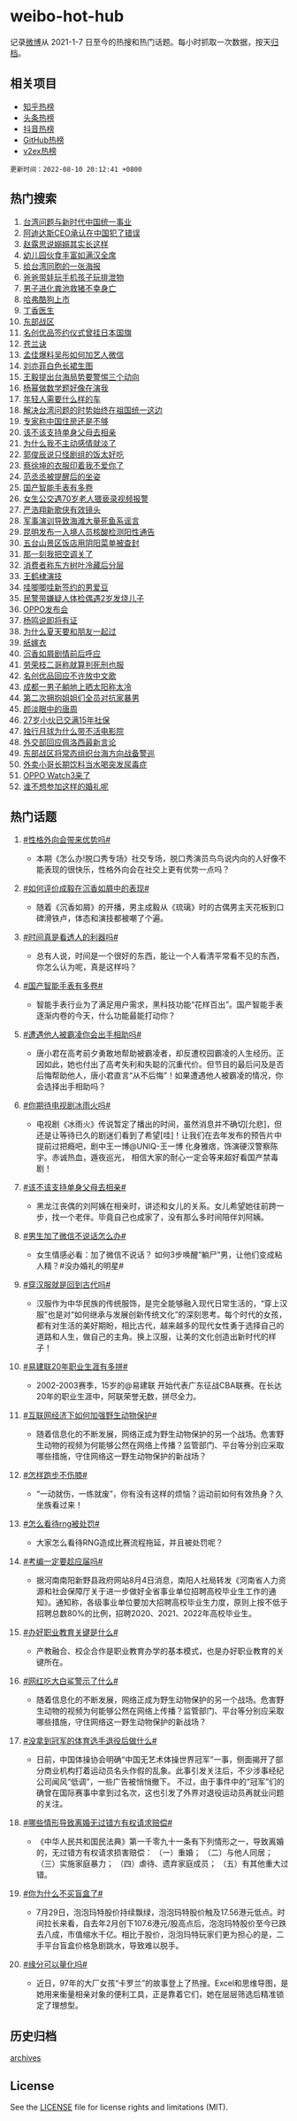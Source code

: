 # weibo-hot-hub

记录[微博](https://www.weibo.com)从 2021-1-7 日至今的热搜和热门话题。每小时抓取一次数据，按天[归档](archives)。

## 相关项目

- [知乎热榜](https://github.com/lonnyzhang423/zhihu-hot-hub)
- [头条热榜](https://github.com/lonnyzhang423/toutiao-hot-hub)
- [抖音热榜](https://github.com/lonnyzhang423/douyin-hot-hub)
- [GitHub热榜](https://github.com/lonnyzhang423/github-hot-hub)
- [v2ex热榜](https://github.com/lonnyzhang423/v2ex-hot-hub)


`更新时间：2022-08-10 20:12:41 +0800`

## 热门搜索

1. [台湾问题与新时代中国统一事业](https://m.weibo.cn/search?containerid=100103type%3D1%26t%3D10%26q%3D%23%E5%8F%B0%E6%B9%BE%E9%97%AE%E9%A2%98%E4%B8%8E%E6%96%B0%E6%97%B6%E4%BB%A3%E4%B8%AD%E5%9B%BD%E7%BB%9F%E4%B8%80%E4%BA%8B%E4%B8%9A%23&stream_entry_id=51&isnewpage=1&extparam=seat%3D1%26pos%3D0%26filter_type%3Drealtimehot%26c_type%3D51%26dgr%3D0%26cate%3D10103%26display_time%3D1660133560%26pre_seqid%3D166013356006101461513&luicode=10000011&lfid=106003type%253D25%2526t%253D3%2526disable_hot%253D1%2526filter_type%253Drealtimehot)
1. [阿迪达斯CEO承认在中国犯了错误](https://m.weibo.cn/search?containerid=100103type%3D1%26t%3D10%26q%3D%23%E9%98%BF%E8%BF%AA%E8%BE%BE%E6%96%AFCEO%E6%89%BF%E8%AE%A4%E5%9C%A8%E4%B8%AD%E5%9B%BD%E7%8A%AF%E4%BA%86%E9%94%99%E8%AF%AF%23&stream_entry_id=31&isnewpage=1&extparam=seat%3D1%26pos%3D0%26filter_type%3Drealtimehot%26flag%3D1%26realpos%3D1%26lcate%3D5001%26c_type%3D31%26dgr%3D0%26cate%3D0%26display_time%3D1660133560%26pre_seqid%3D166013356006101461513&luicode=10000011&lfid=106003type%253D25%2526t%253D3%2526disable_hot%253D1%2526filter_type%253Drealtimehot)
1. [赵露思说嫋嫋其实长这样](https://m.weibo.cn/search?containerid=100103type%3D1%26t%3D10%26q%3D%E8%B5%B5%E9%9C%B2%E6%80%9D%E8%AF%B4%E5%AB%8B%E5%AB%8B%E5%85%B6%E5%AE%9E%E9%95%BF%E8%BF%99%E6%A0%B7&stream_entry_id=31&isnewpage=1&extparam=seat%3D1%26pos%3D1%26filter_type%3Drealtimehot%26flag%3D1%26realpos%3D2%26lcate%3D5001%26c_type%3D31%26dgr%3D0%26cate%3D0%26display_time%3D1660133560%26pre_seqid%3D166013356006101461513&luicode=10000011&lfid=106003type%253D25%2526t%253D3%2526disable_hot%253D1%2526filter_type%253Drealtimehot)
1. [幼儿园伙食丰富如满汉全席](https://m.weibo.cn/search?containerid=100103type%3D1%26t%3D10%26q%3D%23%E5%B9%BC%E5%84%BF%E5%9B%AD%E4%BC%99%E9%A3%9F%E4%B8%B0%E5%AF%8C%E5%A6%82%E6%BB%A1%E6%B1%89%E5%85%A8%E5%B8%AD%23&stream_entry_id=31&isnewpage=1&extparam=seat%3D1%26pos%3D2%26filter_type%3Drealtimehot%26flag%3D0%26realpos%3D3%26lcate%3D5001%26c_type%3D31%26dgr%3D0%26cate%3D0%26display_time%3D1660133560%26pre_seqid%3D166013356006101461513&luicode=10000011&lfid=106003type%253D25%2526t%253D3%2526disable_hot%253D1%2526filter_type%253Drealtimehot)
1. [给台湾同胞的一张海报](https://m.weibo.cn/search?containerid=100103type%3D1%26t%3D10%26q%3D%23%E7%BB%99%E5%8F%B0%E6%B9%BE%E5%90%8C%E8%83%9E%E7%9A%84%E4%B8%80%E5%BC%A0%E6%B5%B7%E6%8A%A5%23&stream_entry_id=31&isnewpage=1&extparam=seat%3D1%26pos%3D3%26filter_type%3Drealtimehot%26flag%3D1%26realpos%3D4%26lcate%3D5001%26c_type%3D31%26dgr%3D0%26cate%3D0%26display_time%3D1660133560%26pre_seqid%3D166013356006101461513&luicode=10000011&lfid=106003type%253D25%2526t%253D3%2526disable_hot%253D1%2526filter_type%253Drealtimehot)
1. [爸爸带娃玩手机孩子玩排泄物](https://m.weibo.cn/search?containerid=100103type%3D1%26t%3D10%26q%3D%23%E7%88%B8%E7%88%B8%E5%B8%A6%E5%A8%83%E7%8E%A9%E6%89%8B%E6%9C%BA%E5%AD%A9%E5%AD%90%E7%8E%A9%E6%8E%92%E6%B3%84%E7%89%A9%23&stream_entry_id=31&isnewpage=1&extparam=seat%3D1%26pos%3D4%26filter_type%3Drealtimehot%26flag%3D1%26realpos%3D5%26lcate%3D5001%26c_type%3D31%26dgr%3D0%26cate%3D0%26display_time%3D1660133560%26pre_seqid%3D166013356006101461513&luicode=10000011&lfid=106003type%253D25%2526t%253D3%2526disable_hot%253D1%2526filter_type%253Drealtimehot)
1. [男子进化粪池救猪不幸身亡](https://m.weibo.cn/search?containerid=100103type%3D1%26t%3D10%26q%3D%23%E7%94%B7%E5%AD%90%E8%BF%9B%E5%8C%96%E7%B2%AA%E6%B1%A0%E6%95%91%E7%8C%AA%E4%B8%8D%E5%B9%B8%E8%BA%AB%E4%BA%A1%23&stream_entry_id=31&isnewpage=1&extparam=seat%3D1%26pos%3D5%26filter_type%3Drealtimehot%26flag%3D0%26realpos%3D6%26lcate%3D5001%26c_type%3D31%26dgr%3D0%26cate%3D0%26display_time%3D1660133560%26pre_seqid%3D166013356006101461513&luicode=10000011&lfid=106003type%253D25%2526t%253D3%2526disable_hot%253D1%2526filter_type%253Drealtimehot)
1. [哈弗酷狗上市](https://m.weibo.cn/search?containerid=100103type%3D1%26t%3D10%26q%3D%23%E5%93%88%E5%BC%97%E9%85%B7%E7%8B%97%E4%B8%8A%E5%B8%82%23&stream_entry_id=31&isnewpage=1&extparam=seat%3D1%26pos%3D6%26filter_type%3Drealtimehot%26dgr%3D0%26topic_ad%3D1%26lcate%3D5001%26c_type%3D31%26adid%3D162327%26cate%3D0%26display_time%3D1660133560%26pre_seqid%3D166013356006101461513&luicode=10000011&lfid=106003type%253D25%2526t%253D3%2526disable_hot%253D1%2526filter_type%253Drealtimehot)
1. [丁香医生](https://m.weibo.cn/search?containerid=100103type%3D1%26t%3D10%26q%3D%E4%B8%81%E9%A6%99%E5%8C%BB%E7%94%9F&stream_entry_id=31&isnewpage=1&extparam=seat%3D1%26pos%3D7%26filter_type%3Drealtimehot%26flag%3D16%26realpos%3D7%26lcate%3D5001%26c_type%3D31%26dgr%3D0%26cate%3D0%26display_time%3D1660133560%26pre_seqid%3D166013356006101461513&luicode=10000011&lfid=106003type%253D25%2526t%253D3%2526disable_hot%253D1%2526filter_type%253Drealtimehot)
1. [东部战区](https://m.weibo.cn/search?containerid=100103type%3D1%26t%3D10%26q%3D%23%E4%B8%9C%E9%83%A8%E6%88%98%E5%8C%BA%23&stream_entry_id=31&isnewpage=1&extparam=seat%3D1%26pos%3D8%26filter_type%3Drealtimehot%26flag%3D16%26realpos%3D8%26lcate%3D5001%26c_type%3D31%26dgr%3D0%26cate%3D0%26display_time%3D1660133560%26pre_seqid%3D166013356006101461513&luicode=10000011&lfid=106003type%253D25%2526t%253D3%2526disable_hot%253D1%2526filter_type%253Drealtimehot)
1. [名创优品签约仪式曾挂日本国旗](https://m.weibo.cn/search?containerid=100103type%3D1%26t%3D10%26q%3D%23%E5%90%8D%E5%88%9B%E4%BC%98%E5%93%81%E7%AD%BE%E7%BA%A6%E4%BB%AA%E5%BC%8F%E6%9B%BE%E6%8C%82%E6%97%A5%E6%9C%AC%E5%9B%BD%E6%97%97%23&stream_entry_id=31&isnewpage=1&extparam=seat%3D1%26pos%3D9%26filter_type%3Drealtimehot%26flag%3D0%26realpos%3D9%26lcate%3D5001%26c_type%3D31%26dgr%3D0%26cate%3D0%26display_time%3D1660133560%26pre_seqid%3D166013356006101461513&luicode=10000011&lfid=106003type%253D25%2526t%253D3%2526disable_hot%253D1%2526filter_type%253Drealtimehot)
1. [苍兰诀](http://m.weibo.cn/c/wbox?&id=j84w2uenjc&roomid=10010&q=%23%E8%8B%8D%E5%85%B0%E8%AF%80%23&extparam=seat%3D1%26pos%3D10%26filter_type%3Drealtimehot%26flag%3D0%26realpos%3D10%26lcate%3D5001%26c_type%3D31%26dgr%3D0%26cate%3D0%26display_time%3D1660133560%26pre_seqid%3D166013356006101461513&luicode=10000011&lfid=106003type%253D25%2526t%253D3%2526disable_hot%253D1%2526filter_type%253Drealtimehot)
1. [孟佳爆料吴彤如何加艺人微信](https://m.weibo.cn/search?containerid=100103type%3D1%26t%3D10%26q%3D%23%E5%AD%9F%E4%BD%B3%E7%88%86%E6%96%99%E5%90%B4%E5%BD%A4%E5%A6%82%E4%BD%95%E5%8A%A0%E8%89%BA%E4%BA%BA%E5%BE%AE%E4%BF%A1%23&stream_entry_id=31&isnewpage=1&extparam=seat%3D1%26pos%3D11%26filter_type%3Drealtimehot%26flag%3D0%26realpos%3D11%26lcate%3D5001%26c_type%3D31%26dgr%3D0%26cate%3D0%26display_time%3D1660133560%26pre_seqid%3D166013356006101461513&luicode=10000011&lfid=106003type%253D25%2526t%253D3%2526disable_hot%253D1%2526filter_type%253Drealtimehot)
1. [刘亦菲白色长裙生图](https://m.weibo.cn/search?containerid=100103type%3D1%26t%3D10%26q%3D%23%E5%88%98%E4%BA%A6%E8%8F%B2%E7%99%BD%E8%89%B2%E9%95%BF%E8%A3%99%E7%94%9F%E5%9B%BE%23&stream_entry_id=31&isnewpage=1&extparam=seat%3D1%26pos%3D12%26filter_type%3Drealtimehot%26flag%3D0%26realpos%3D12%26lcate%3D5001%26c_type%3D31%26dgr%3D0%26cate%3D0%26display_time%3D1660133560%26pre_seqid%3D166013356006101461513&luicode=10000011&lfid=106003type%253D25%2526t%253D3%2526disable_hot%253D1%2526filter_type%253Drealtimehot)
1. [王毅提出台海局势要警惕三个动向](https://m.weibo.cn/search?containerid=100103type%3D1%26t%3D10%26q%3D%23%E7%8E%8B%E6%AF%85%E6%8F%90%E5%87%BA%E5%8F%B0%E6%B5%B7%E5%B1%80%E5%8A%BF%E8%A6%81%E8%AD%A6%E6%83%95%E4%B8%89%E4%B8%AA%E5%8A%A8%E5%90%91%23&stream_entry_id=31&isnewpage=1&extparam=seat%3D1%26pos%3D13%26filter_type%3Drealtimehot%26flag%3D1%26realpos%3D13%26lcate%3D5001%26c_type%3D31%26dgr%3D0%26cate%3D0%26display_time%3D1660133560%26pre_seqid%3D166013356006101461513&luicode=10000011&lfid=106003type%253D25%2526t%253D3%2526disable_hot%253D1%2526filter_type%253Drealtimehot)
1. [杨幂做数学题好像在演我](https://m.weibo.cn/search?containerid=100103type%3D1%26t%3D10%26q%3D%23%E6%9D%A8%E5%B9%82%E5%81%9A%E6%95%B0%E5%AD%A6%E9%A2%98%E5%A5%BD%E5%83%8F%E5%9C%A8%E6%BC%94%E6%88%91%23&stream_entry_id=31&isnewpage=1&extparam=seat%3D1%26pos%3D14%26filter_type%3Drealtimehot%26flag%3D1%26realpos%3D14%26lcate%3D5001%26c_type%3D31%26dgr%3D0%26cate%3D0%26display_time%3D1660133560%26pre_seqid%3D166013356006101461513&luicode=10000011&lfid=106003type%253D25%2526t%253D3%2526disable_hot%253D1%2526filter_type%253Drealtimehot)
1. [年轻人需要什么样的车](https://m.weibo.cn/search?containerid=100103type%3D1%26t%3D10%26q%3D%23%E5%B9%B4%E8%BD%BB%E4%BA%BA%E9%9C%80%E8%A6%81%E4%BB%80%E4%B9%88%E6%A0%B7%E7%9A%84%E8%BD%A6%23&stream_entry_id=31&isnewpage=1&extparam=seat%3D1%26pos%3D15%26filter_type%3Drealtimehot%26flag%3D0%26realpos%3D15%26lcate%3D5001%26c_type%3D31%26dgr%3D0%26adid%3D162373%26cate%3D0%26display_time%3D1660133560%26pre_seqid%3D166013356006101461513&luicode=10000011&lfid=106003type%253D25%2526t%253D3%2526disable_hot%253D1%2526filter_type%253Drealtimehot)
1. [解决台湾问题的时势始终在祖国统一这边](https://m.weibo.cn/search?containerid=100103type%3D1%26t%3D10%26q%3D%23%E8%A7%A3%E5%86%B3%E5%8F%B0%E6%B9%BE%E9%97%AE%E9%A2%98%E7%9A%84%E6%97%B6%E5%8A%BF%E5%A7%8B%E7%BB%88%E5%9C%A8%E7%A5%96%E5%9B%BD%E7%BB%9F%E4%B8%80%E8%BF%99%E8%BE%B9%23&stream_entry_id=31&isnewpage=1&extparam=seat%3D1%26pos%3D16%26filter_type%3Drealtimehot%26flag%3D1%26realpos%3D16%26lcate%3D5001%26c_type%3D31%26dgr%3D0%26cate%3D0%26display_time%3D1660133560%26pre_seqid%3D166013356006101461513&luicode=10000011&lfid=106003type%253D25%2526t%253D3%2526disable_hot%253D1%2526filter_type%253Drealtimehot)
1. [专家称中国住房还是不够](https://m.weibo.cn/search?containerid=100103type%3D1%26t%3D10%26q%3D%23%E4%B8%93%E5%AE%B6%E7%A7%B0%E4%B8%AD%E5%9B%BD%E4%BD%8F%E6%88%BF%E8%BF%98%E6%98%AF%E4%B8%8D%E5%A4%9F%23&stream_entry_id=31&isnewpage=1&extparam=seat%3D1%26pos%3D17%26filter_type%3Drealtimehot%26flag%3D0%26realpos%3D17%26lcate%3D5001%26c_type%3D31%26dgr%3D0%26cate%3D0%26display_time%3D1660133560%26pre_seqid%3D166013356006101461513&luicode=10000011&lfid=106003type%253D25%2526t%253D3%2526disable_hot%253D1%2526filter_type%253Drealtimehot)
1. [该不该支持单身父母去相亲](https://m.weibo.cn/search?containerid=100103type%3D1%26t%3D10%26q%3D%23%E8%AF%A5%E4%B8%8D%E8%AF%A5%E6%94%AF%E6%8C%81%E5%8D%95%E8%BA%AB%E7%88%B6%E6%AF%8D%E5%8E%BB%E7%9B%B8%E4%BA%B2%23&stream_entry_id=31&isnewpage=1&extparam=seat%3D1%26pos%3D18%26filter_type%3Drealtimehot%26flag%3D1%26realpos%3D18%26lcate%3D5001%26c_type%3D31%26dgr%3D0%26cate%3D0%26display_time%3D1660133560%26pre_seqid%3D166013356006101461513&luicode=10000011&lfid=106003type%253D25%2526t%253D3%2526disable_hot%253D1%2526filter_type%253Drealtimehot)
1. [为什么我不主动感情就淡了](https://m.weibo.cn/search?containerid=100103type%3D1%26t%3D10%26q%3D%23%E4%B8%BA%E4%BB%80%E4%B9%88%E6%88%91%E4%B8%8D%E4%B8%BB%E5%8A%A8%E6%84%9F%E6%83%85%E5%B0%B1%E6%B7%A1%E4%BA%86%23&stream_entry_id=31&isnewpage=1&extparam=seat%3D1%26pos%3D19%26filter_type%3Drealtimehot%26flag%3D0%26realpos%3D19%26lcate%3D5001%26c_type%3D31%26dgr%3D0%26cate%3D0%26display_time%3D1660133560%26pre_seqid%3D166013356006101461513&luicode=10000011&lfid=106003type%253D25%2526t%253D3%2526disable_hot%253D1%2526filter_type%253Drealtimehot)
1. [郭俊辰说只怪剧组的饭太好吃](https://m.weibo.cn/search?containerid=100103type%3D1%26t%3D10%26q%3D%23%E9%83%AD%E4%BF%8A%E8%BE%B0%E8%AF%B4%E5%8F%AA%E6%80%AA%E5%89%A7%E7%BB%84%E7%9A%84%E9%A5%AD%E5%A4%AA%E5%A5%BD%E5%90%83%23&stream_entry_id=31&isnewpage=1&extparam=seat%3D1%26pos%3D20%26filter_type%3Drealtimehot%26flag%3D1%26realpos%3D20%26lcate%3D5001%26c_type%3D31%26dgr%3D0%26cate%3D0%26display_time%3D1660133560%26pre_seqid%3D166013356006101461513&luicode=10000011&lfid=106003type%253D25%2526t%253D3%2526disable_hot%253D1%2526filter_type%253Drealtimehot)
1. [蔡徐坤的衣服印着我不爱你了](https://m.weibo.cn/search?containerid=100103type%3D1%26t%3D10%26q%3D%23%E8%94%A1%E5%BE%90%E5%9D%A4%E7%9A%84%E8%A1%A3%E6%9C%8D%E5%8D%B0%E7%9D%80%E6%88%91%E4%B8%8D%E7%88%B1%E4%BD%A0%E4%BA%86%23&stream_entry_id=31&isnewpage=1&extparam=seat%3D1%26pos%3D21%26filter_type%3Drealtimehot%26flag%3D0%26realpos%3D21%26lcate%3D5001%26c_type%3D31%26dgr%3D0%26cate%3D0%26display_time%3D1660133560%26pre_seqid%3D166013356006101461513&luicode=10000011&lfid=106003type%253D25%2526t%253D3%2526disable_hot%253D1%2526filter_type%253Drealtimehot)
1. [范丞丞被提醒后的坐姿](https://m.weibo.cn/search?containerid=100103type%3D1%26t%3D10%26q%3D%23%E8%8C%83%E4%B8%9E%E4%B8%9E%E8%A2%AB%E6%8F%90%E9%86%92%E5%90%8E%E7%9A%84%E5%9D%90%E5%A7%BF%23&stream_entry_id=31&isnewpage=1&extparam=seat%3D1%26pos%3D22%26filter_type%3Drealtimehot%26flag%3D0%26realpos%3D22%26lcate%3D5001%26c_type%3D31%26dgr%3D0%26cate%3D0%26display_time%3D1660133560%26pre_seqid%3D166013356006101461513&luicode=10000011&lfid=106003type%253D25%2526t%253D3%2526disable_hot%253D1%2526filter_type%253Drealtimehot)
1. [国产智能手表有多卷](https://m.weibo.cn/search?containerid=100103type%3D1%26t%3D10%26q%3D%23%E5%9B%BD%E4%BA%A7%E6%99%BA%E8%83%BD%E6%89%8B%E8%A1%A8%E6%9C%89%E5%A4%9A%E5%8D%B7%23&stream_entry_id=31&isnewpage=1&extparam=seat%3D1%26pos%3D23%26filter_type%3Drealtimehot%26flag%3D1%26realpos%3D23%26lcate%3D5001%26c_type%3D31%26dgr%3D0%26cate%3D0%26display_time%3D1660133560%26pre_seqid%3D166013356006101461513&luicode=10000011&lfid=106003type%253D25%2526t%253D3%2526disable_hot%253D1%2526filter_type%253Drealtimehot)
1. [女生公交遇70岁老人猥亵录视频报警](https://m.weibo.cn/search?containerid=100103type%3D1%26t%3D10%26q%3D%23%E5%A5%B3%E7%94%9F%E5%85%AC%E4%BA%A4%E9%81%8770%E5%B2%81%E8%80%81%E4%BA%BA%E7%8C%A5%E4%BA%B5%E5%BD%95%E8%A7%86%E9%A2%91%E6%8A%A5%E8%AD%A6%23&stream_entry_id=31&isnewpage=1&extparam=seat%3D1%26pos%3D24%26filter_type%3Drealtimehot%26flag%3D0%26realpos%3D24%26lcate%3D5001%26c_type%3D31%26dgr%3D0%26cate%3D0%26display_time%3D1660133560%26pre_seqid%3D166013356006101461513&luicode=10000011&lfid=106003type%253D25%2526t%253D3%2526disable_hot%253D1%2526filter_type%253Drealtimehot)
1. [严浩翔新歌侠有效镜头](https://m.weibo.cn/search?containerid=100103type%3D1%26t%3D10%26q%3D%23%E4%B8%A5%E6%B5%A9%E7%BF%94%E6%96%B0%E6%AD%8C%E4%BE%A0%E6%9C%89%E6%95%88%E9%95%9C%E5%A4%B4%23&stream_entry_id=31&isnewpage=1&extparam=seat%3D1%26pos%3D25%26filter_type%3Drealtimehot%26flag%3D1%26realpos%3D25%26lcate%3D5001%26c_type%3D31%26dgr%3D0%26cate%3D0%26display_time%3D1660133560%26pre_seqid%3D166013356006101461513&luicode=10000011&lfid=106003type%253D25%2526t%253D3%2526disable_hot%253D1%2526filter_type%253Drealtimehot)
1. [军事演训导致海滩大量死鱼系谣言](https://m.weibo.cn/search?containerid=100103type%3D1%26t%3D10%26q%3D%23%E5%86%9B%E4%BA%8B%E6%BC%94%E8%AE%AD%E5%AF%BC%E8%87%B4%E6%B5%B7%E6%BB%A9%E5%A4%A7%E9%87%8F%E6%AD%BB%E9%B1%BC%E7%B3%BB%E8%B0%A3%E8%A8%80%23&stream_entry_id=31&isnewpage=1&extparam=seat%3D1%26pos%3D26%26filter_type%3Drealtimehot%26flag%3D0%26realpos%3D26%26lcate%3D5001%26c_type%3D31%26dgr%3D0%26cate%3D0%26display_time%3D1660133560%26pre_seqid%3D166013356006101461513&luicode=10000011&lfid=106003type%253D25%2526t%253D3%2526disable_hot%253D1%2526filter_type%253Drealtimehot)
1. [昆明发布一入境人员核酸检测阳性通告](https://m.weibo.cn/search?containerid=100103type%3D1%26t%3D10%26q%3D%23%E6%98%86%E6%98%8E%E5%8F%91%E5%B8%83%E4%B8%80%E5%85%A5%E5%A2%83%E4%BA%BA%E5%91%98%E6%A0%B8%E9%85%B8%E6%A3%80%E6%B5%8B%E9%98%B3%E6%80%A7%E9%80%9A%E5%91%8A%23&stream_entry_id=31&isnewpage=1&extparam=seat%3D1%26pos%3D27%26filter_type%3Drealtimehot%26flag%3D1%26realpos%3D27%26lcate%3D5001%26c_type%3D31%26dgr%3D0%26cate%3D0%26display_time%3D1660133560%26pre_seqid%3D166013356006101461513&luicode=10000011&lfid=106003type%253D25%2526t%253D3%2526disable_hot%253D1%2526filter_type%253Drealtimehot)
1. [五台山景区饭店用阴阳菜单被查封](https://m.weibo.cn/search?containerid=100103type%3D1%26t%3D10%26q%3D%23%E4%BA%94%E5%8F%B0%E5%B1%B1%E6%99%AF%E5%8C%BA%E9%A5%AD%E5%BA%97%E7%94%A8%E9%98%B4%E9%98%B3%E8%8F%9C%E5%8D%95%E8%A2%AB%E6%9F%A5%E5%B0%81%23&stream_entry_id=31&isnewpage=1&extparam=seat%3D1%26pos%3D28%26filter_type%3Drealtimehot%26flag%3D0%26realpos%3D28%26lcate%3D5001%26c_type%3D31%26dgr%3D0%26cate%3D0%26display_time%3D1660133560%26pre_seqid%3D166013356006101461513&luicode=10000011&lfid=106003type%253D25%2526t%253D3%2526disable_hot%253D1%2526filter_type%253Drealtimehot)
1. [那一刻我把空调关了](https://m.weibo.cn/search?containerid=100103type%3D1%26t%3D10%26q%3D%23%E9%82%A3%E4%B8%80%E5%88%BB%E6%88%91%E6%8A%8A%E7%A9%BA%E8%B0%83%E5%85%B3%E4%BA%86%23&stream_entry_id=31&isnewpage=1&extparam=seat%3D1%26pos%3D29%26filter_type%3Drealtimehot%26flag%3D1%26realpos%3D29%26lcate%3D5001%26c_type%3D31%26dgr%3D0%26cate%3D0%26display_time%3D1660133560%26pre_seqid%3D166013356006101461513&luicode=10000011&lfid=106003type%253D25%2526t%253D3%2526disable_hot%253D1%2526filter_type%253Drealtimehot)
1. [消费者称东方树叶冷藏后分层](https://m.weibo.cn/search?containerid=100103type%3D1%26t%3D10%26q%3D%23%E6%B6%88%E8%B4%B9%E8%80%85%E7%A7%B0%E4%B8%9C%E6%96%B9%E6%A0%91%E5%8F%B6%E5%86%B7%E8%97%8F%E5%90%8E%E5%88%86%E5%B1%82%23&stream_entry_id=31&isnewpage=1&extparam=seat%3D1%26pos%3D30%26filter_type%3Drealtimehot%26flag%3D0%26realpos%3D30%26lcate%3D5001%26c_type%3D31%26dgr%3D0%26cate%3D0%26display_time%3D1660133560%26pre_seqid%3D166013356006101461513&luicode=10000011&lfid=106003type%253D25%2526t%253D3%2526disable_hot%253D1%2526filter_type%253Drealtimehot)
1. [王鹤棣演技](https://m.weibo.cn/search?containerid=100103type%3D1%26t%3D10%26q%3D%23%E7%8E%8B%E9%B9%A4%E6%A3%A3%E6%BC%94%E6%8A%80%23&stream_entry_id=31&isnewpage=1&extparam=seat%3D1%26pos%3D31%26filter_type%3Drealtimehot%26flag%3D1%26realpos%3D31%26lcate%3D5001%26c_type%3D31%26dgr%3D0%26cate%3D0%26display_time%3D1660133560%26pre_seqid%3D166013356006101461513&luicode=10000011&lfid=106003type%253D25%2526t%253D3%2526disable_hot%253D1%2526filter_type%253Drealtimehot)
1. [哇唧唧哇新签约的男爱豆](https://m.weibo.cn/search?containerid=100103type%3D1%26t%3D10%26q%3D%23%E5%93%87%E5%94%A7%E5%94%A7%E5%93%87%E6%96%B0%E7%AD%BE%E7%BA%A6%E7%9A%84%E7%94%B7%E7%88%B1%E8%B1%86%23&stream_entry_id=31&isnewpage=1&extparam=seat%3D1%26pos%3D32%26filter_type%3Drealtimehot%26flag%3D0%26realpos%3D32%26lcate%3D5001%26c_type%3D31%26dgr%3D0%26cate%3D0%26display_time%3D1660133560%26pre_seqid%3D166013356006101461513&luicode=10000011&lfid=106003type%253D25%2526t%253D3%2526disable_hot%253D1%2526filter_type%253Drealtimehot)
1. [民警带嫌疑人体检偶遇2岁发烧儿子](https://m.weibo.cn/search?containerid=100103type%3D1%26t%3D10%26q%3D%23%E6%B0%91%E8%AD%A6%E5%B8%A6%E5%AB%8C%E7%96%91%E4%BA%BA%E4%BD%93%E6%A3%80%E5%81%B6%E9%81%872%E5%B2%81%E5%8F%91%E7%83%A7%E5%84%BF%E5%AD%90%23&stream_entry_id=31&isnewpage=1&extparam=seat%3D1%26pos%3D33%26filter_type%3Drealtimehot%26flag%3D0%26realpos%3D33%26lcate%3D5001%26c_type%3D31%26dgr%3D0%26cate%3D0%26display_time%3D1660133560%26pre_seqid%3D166013356006101461513&luicode=10000011&lfid=106003type%253D25%2526t%253D3%2526disable_hot%253D1%2526filter_type%253Drealtimehot)
1. [OPPO发布会](https://m.weibo.cn/search?containerid=100103type%3D1%26t%3D10%26q%3DOPPO%E5%8F%91%E5%B8%83%E4%BC%9A&stream_entry_id=31&isnewpage=1&extparam=seat%3D1%26pos%3D34%26filter_type%3Drealtimehot%26flag%3D1%26realpos%3D34%26lcate%3D5001%26c_type%3D31%26dgr%3D0%26cate%3D0%26display_time%3D1660133560%26pre_seqid%3D166013356006101461513&luicode=10000011&lfid=106003type%253D25%2526t%253D3%2526disable_hot%253D1%2526filter_type%253Drealtimehot)
1. [杨鸣说即将有证](https://m.weibo.cn/search?containerid=100103type%3D1%26t%3D10%26q%3D%23%E6%9D%A8%E9%B8%A3%E8%AF%B4%E5%8D%B3%E5%B0%86%E6%9C%89%E8%AF%81%23&stream_entry_id=31&isnewpage=1&extparam=seat%3D1%26pos%3D35%26filter_type%3Drealtimehot%26flag%3D1%26realpos%3D35%26lcate%3D5001%26c_type%3D31%26dgr%3D0%26cate%3D0%26display_time%3D1660133560%26pre_seqid%3D166013356006101461513&luicode=10000011&lfid=106003type%253D25%2526t%253D3%2526disable_hot%253D1%2526filter_type%253Drealtimehot)
1. [为什么夏天要和朋友一起过](http://m.weibo.cn/c/wbox?&id=j84w2uenjc&roomid=11690&q=%23%E4%B8%BA%E4%BB%80%E4%B9%88%E5%A4%8F%E5%A4%A9%E8%A6%81%E5%92%8C%E6%9C%8B%E5%8F%8B%E4%B8%80%E8%B5%B7%E8%BF%87%23&extparam=seat%3D1%26pos%3D36%26filter_type%3Drealtimehot%26flag%3D1%26realpos%3D36%26lcate%3D5001%26c_type%3D31%26dgr%3D0%26cate%3D0%26display_time%3D1660133560%26pre_seqid%3D166013356006101461513&luicode=10000011&lfid=106003type%253D25%2526t%253D3%2526disable_hot%253D1%2526filter_type%253Drealtimehot)
1. [纸嫁衣](https://m.weibo.cn/search?containerid=100103type%3D1%26t%3D10%26q%3D%E7%BA%B8%E5%AB%81%E8%A1%A3&stream_entry_id=31&isnewpage=1&extparam=seat%3D1%26pos%3D37%26filter_type%3Drealtimehot%26flag%3D0%26realpos%3D37%26lcate%3D5001%26c_type%3D31%26dgr%3D0%26cate%3D0%26display_time%3D1660133560%26pre_seqid%3D166013356006101461513&luicode=10000011&lfid=106003type%253D25%2526t%253D3%2526disable_hot%253D1%2526filter_type%253Drealtimehot)
1. [沉香如屑剧情前后呼应](https://m.weibo.cn/search?containerid=100103type%3D1%26t%3D10%26q%3D%23%E6%B2%89%E9%A6%99%E5%A6%82%E5%B1%91%E5%89%A7%E6%83%85%E5%89%8D%E5%90%8E%E5%91%BC%E5%BA%94%23&stream_entry_id=31&isnewpage=1&extparam=seat%3D1%26pos%3D38%26filter_type%3Drealtimehot%26flag%3D0%26realpos%3D38%26lcate%3D5001%26c_type%3D31%26dgr%3D0%26cate%3D0%26display_time%3D1660133560%26pre_seqid%3D166013356006101461513&luicode=10000011&lfid=106003type%253D25%2526t%253D3%2526disable_hot%253D1%2526filter_type%253Drealtimehot)
1. [劳荣枝二哥称就算判死刑也服](https://m.weibo.cn/search?containerid=100103type%3D1%26t%3D10%26q%3D%23%E5%8A%B3%E8%8D%A3%E6%9E%9D%E4%BA%8C%E5%93%A5%E7%A7%B0%E5%B0%B1%E7%AE%97%E5%88%A4%E6%AD%BB%E5%88%91%E4%B9%9F%E6%9C%8D%23&stream_entry_id=31&isnewpage=1&extparam=seat%3D1%26pos%3D39%26filter_type%3Drealtimehot%26flag%3D0%26realpos%3D39%26lcate%3D5001%26c_type%3D31%26dgr%3D0%26cate%3D0%26display_time%3D1660133560%26pre_seqid%3D166013356006101461513&luicode=10000011&lfid=106003type%253D25%2526t%253D3%2526disable_hot%253D1%2526filter_type%253Drealtimehot)
1. [名创优品回应不许放中文歌](https://m.weibo.cn/search?containerid=100103type%3D1%26t%3D10%26q%3D%23%E5%90%8D%E5%88%9B%E4%BC%98%E5%93%81%E5%9B%9E%E5%BA%94%E4%B8%8D%E8%AE%B8%E6%94%BE%E4%B8%AD%E6%96%87%E6%AD%8C%23&stream_entry_id=31&isnewpage=1&extparam=seat%3D1%26pos%3D40%26filter_type%3Drealtimehot%26flag%3D0%26realpos%3D40%26lcate%3D5001%26c_type%3D31%26dgr%3D0%26cate%3D0%26display_time%3D1660133560%26pre_seqid%3D166013356006101461513&luicode=10000011&lfid=106003type%253D25%2526t%253D3%2526disable_hot%253D1%2526filter_type%253Drealtimehot)
1. [成都一男子躺地上晒太阳称太冷](https://m.weibo.cn/search?containerid=100103type%3D1%26t%3D10%26q%3D%23%E6%88%90%E9%83%BD%E4%B8%80%E7%94%B7%E5%AD%90%E8%BA%BA%E5%9C%B0%E4%B8%8A%E6%99%92%E5%A4%AA%E9%98%B3%E7%A7%B0%E5%A4%AA%E5%86%B7%23&stream_entry_id=31&isnewpage=1&extparam=seat%3D1%26pos%3D41%26filter_type%3Drealtimehot%26flag%3D0%26realpos%3D41%26lcate%3D5001%26c_type%3D31%26dgr%3D0%26cate%3D0%26display_time%3D1660133560%26pre_seqid%3D166013356006101461513&luicode=10000011&lfid=106003type%253D25%2526t%253D3%2526disable_hot%253D1%2526filter_type%253Drealtimehot)
1. [第二次拥抱姐姐们全员对抗家暴男](https://m.weibo.cn/search?containerid=100103type%3D1%26t%3D10%26q%3D%23%E7%AC%AC%E4%BA%8C%E6%AC%A1%E6%8B%A5%E6%8A%B1%E5%A7%90%E5%A7%90%E4%BB%AC%E5%85%A8%E5%91%98%E5%AF%B9%E6%8A%97%E5%AE%B6%E6%9A%B4%E7%94%B7%23&stream_entry_id=31&isnewpage=1&extparam=seat%3D1%26pos%3D42%26filter_type%3Drealtimehot%26flag%3D1%26realpos%3D42%26lcate%3D5001%26c_type%3D31%26dgr%3D0%26cate%3D0%26display_time%3D1660133560%26pre_seqid%3D166013356006101461513&luicode=10000011&lfid=106003type%253D25%2526t%253D3%2526disable_hot%253D1%2526filter_type%253Drealtimehot)
1. [颜淡眼中的唐周](https://m.weibo.cn/search?containerid=100103type%3D1%26t%3D10%26q%3D%23%E9%A2%9C%E6%B7%A1%E7%9C%BC%E4%B8%AD%E7%9A%84%E5%94%90%E5%91%A8%23&stream_entry_id=31&isnewpage=1&extparam=seat%3D1%26pos%3D43%26filter_type%3Drealtimehot%26flag%3D1%26realpos%3D43%26lcate%3D5001%26c_type%3D31%26dgr%3D0%26cate%3D0%26display_time%3D1660133560%26pre_seqid%3D166013356006101461513&luicode=10000011&lfid=106003type%253D25%2526t%253D3%2526disable_hot%253D1%2526filter_type%253Drealtimehot)
1. [27岁小伙已交满15年社保](https://m.weibo.cn/search?containerid=100103type%3D1%26t%3D10%26q%3D%2327%E5%B2%81%E5%B0%8F%E4%BC%99%E5%B7%B2%E4%BA%A4%E6%BB%A115%E5%B9%B4%E7%A4%BE%E4%BF%9D%23&stream_entry_id=31&isnewpage=1&extparam=seat%3D1%26pos%3D44%26filter_type%3Drealtimehot%26flag%3D0%26realpos%3D44%26lcate%3D5001%26c_type%3D31%26dgr%3D0%26cate%3D0%26display_time%3D1660133560%26pre_seqid%3D166013356006101461513&luicode=10000011&lfid=106003type%253D25%2526t%253D3%2526disable_hot%253D1%2526filter_type%253Drealtimehot)
1. [独行月球为什么带不活电影院](https://m.weibo.cn/search?containerid=100103type%3D1%26t%3D10%26q%3D%23%E7%8B%AC%E8%A1%8C%E6%9C%88%E7%90%83%E4%B8%BA%E4%BB%80%E4%B9%88%E5%B8%A6%E4%B8%8D%E6%B4%BB%E7%94%B5%E5%BD%B1%E9%99%A2%23&stream_entry_id=31&isnewpage=1&extparam=seat%3D1%26pos%3D45%26filter_type%3Drealtimehot%26flag%3D1%26realpos%3D45%26lcate%3D5001%26c_type%3D31%26dgr%3D0%26cate%3D0%26display_time%3D1660133560%26pre_seqid%3D166013356006101461513&luicode=10000011&lfid=106003type%253D25%2526t%253D3%2526disable_hot%253D1%2526filter_type%253Drealtimehot)
1. [外交部回应佩洛西最新言论](https://m.weibo.cn/search?containerid=100103type%3D1%26t%3D10%26q%3D%23%E5%A4%96%E4%BA%A4%E9%83%A8%E5%9B%9E%E5%BA%94%E4%BD%A9%E6%B4%9B%E8%A5%BF%E6%9C%80%E6%96%B0%E8%A8%80%E8%AE%BA%23&stream_entry_id=31&isnewpage=1&extparam=seat%3D1%26pos%3D46%26filter_type%3Drealtimehot%26flag%3D0%26realpos%3D46%26lcate%3D5001%26c_type%3D31%26dgr%3D0%26cate%3D0%26display_time%3D1660133560%26pre_seqid%3D166013356006101461513&luicode=10000011&lfid=106003type%253D25%2526t%253D3%2526disable_hot%253D1%2526filter_type%253Drealtimehot)
1. [东部战区将常态组织台海方向战备警巡](https://m.weibo.cn/search?containerid=100103type%3D1%26t%3D10%26q%3D%23%E4%B8%9C%E9%83%A8%E6%88%98%E5%8C%BA%E5%B0%86%E5%B8%B8%E6%80%81%E7%BB%84%E7%BB%87%E5%8F%B0%E6%B5%B7%E6%96%B9%E5%90%91%E6%88%98%E5%A4%87%E8%AD%A6%E5%B7%A1%23&stream_entry_id=31&isnewpage=1&extparam=seat%3D1%26pos%3D47%26filter_type%3Drealtimehot%26flag%3D0%26realpos%3D47%26lcate%3D5001%26c_type%3D31%26dgr%3D0%26cate%3D0%26display_time%3D1660133560%26pre_seqid%3D166013356006101461513&luicode=10000011&lfid=106003type%253D25%2526t%253D3%2526disable_hot%253D1%2526filter_type%253Drealtimehot)
1. [外卖小哥长期饮料当水喝突发尿毒症](https://m.weibo.cn/search?containerid=100103type%3D1%26t%3D10%26q%3D%23%E5%A4%96%E5%8D%96%E5%B0%8F%E5%93%A5%E9%95%BF%E6%9C%9F%E9%A5%AE%E6%96%99%E5%BD%93%E6%B0%B4%E5%96%9D%E7%AA%81%E5%8F%91%E5%B0%BF%E6%AF%92%E7%97%87%23&stream_entry_id=31&isnewpage=1&extparam=seat%3D1%26pos%3D48%26filter_type%3Drealtimehot%26flag%3D0%26realpos%3D48%26lcate%3D5001%26c_type%3D31%26dgr%3D0%26cate%3D0%26display_time%3D1660133560%26pre_seqid%3D166013356006101461513&luicode=10000011&lfid=106003type%253D25%2526t%253D3%2526disable_hot%253D1%2526filter_type%253Drealtimehot)
1. [OPPO Watch3来了](https://m.weibo.cn/search?containerid=100103type%3D1%26t%3D10%26q%3DOPPO+Watch3%E6%9D%A5%E4%BA%86&stream_entry_id=31&isnewpage=1&extparam=seat%3D1%26pos%3D49%26filter_type%3Drealtimehot%26flag%3D1%26realpos%3D49%26lcate%3D5001%26c_type%3D31%26dgr%3D0%26cate%3D0%26display_time%3D1660133560%26pre_seqid%3D166013356006101461513&luicode=10000011&lfid=106003type%253D25%2526t%253D3%2526disable_hot%253D1%2526filter_type%253Drealtimehot)
1. [谁不想参加这样的婚礼呢](https://m.weibo.cn/search?containerid=100103type%3D1%26t%3D10%26q%3D%23%E8%B0%81%E4%B8%8D%E6%83%B3%E5%8F%82%E5%8A%A0%E8%BF%99%E6%A0%B7%E7%9A%84%E5%A9%9A%E7%A4%BC%E5%91%A2%23&stream_entry_id=31&isnewpage=1&extparam=seat%3D1%26pos%3D50%26filter_type%3Drealtimehot%26flag%3D1%26realpos%3D50%26lcate%3D5001%26c_type%3D31%26dgr%3D0%26cate%3D0%26display_time%3D1660133560%26pre_seqid%3D166013356006101461513&luicode=10000011&lfid=106003type%253D25%2526t%253D3%2526disable_hot%253D1%2526filter_type%253Drealtimehot)

## 热门话题

1. [#性格外向会带来优势吗#](https://m.weibo.cn/search?containerid=231522type%3D1%26t%3D10%26q%3D%23%E6%80%A7%E6%A0%BC%E5%A4%96%E5%90%91%E4%BC%9A%E5%B8%A6%E6%9D%A5%E4%BC%98%E5%8A%BF%E5%90%97%23&stream_entry_id=128&isnewpage=1&extparam=seat%3D1%26cate%3D5004%26lcate%3D5004%26dgr%3D0%26c_type%3D128%26unitid%3D1660048596238%26pos%3D1-0-0%26display_time%3D1660133561%26pre_seqid%3D1660133561580021958132&luicode=10000011&lfid=231648_-_4)
    - 本期《怎么办!脱口秀专场》社交专场，脱口秀演员鸟鸟说内向的人好像不能表现的很快乐，性格外向会在社交上更有优势一点吗？

1. [#如何评价成毅在沉香如屑中的表现#](https://m.weibo.cn/search?containerid=231522type%3D1%26t%3D10%26q%3D%23%E5%A6%82%E4%BD%95%E8%AF%84%E4%BB%B7%E6%88%90%E6%AF%85%E5%9C%A8%E6%B2%89%E9%A6%99%E5%A6%82%E5%B1%91%E4%B8%AD%E7%9A%84%E8%A1%A8%E7%8E%B0%23&stream_entry_id=128&isnewpage=1&extparam=seat%3D1%26cate%3D5004%26lcate%3D5004%26dgr%3D0%26c_type%3D128%26unitid%3D1660089395797%26pos%3D1-0-1%26display_time%3D1660133561%26pre_seqid%3D1660133561580021958132&luicode=10000011&lfid=231648_-_4)
    - 随着《沉香如屑》的开播，男主成毅从《琉璃》时的古偶男主天花板到口碑滑铁卢，体态和演技都被嘲了个遍。

1. [#时间真是看透人的利器吗#](https://m.weibo.cn/search?containerid=231522type%3D1%26t%3D10%26q%3D%23%E6%97%B6%E9%97%B4%E7%9C%9F%E6%98%AF%E7%9C%8B%E9%80%8F%E4%BA%BA%E7%9A%84%E5%88%A9%E5%99%A8%E5%90%97%23&stream_entry_id=128&isnewpage=1&extparam=seat%3D1%26cate%3D5004%26lcate%3D5004%26dgr%3D0%26c_type%3D128%26unitid%3Dm1660133440%26pos%3D1-0-2%26display_time%3D1660133561%26pre_seqid%3D1660133561580021958132&luicode=10000011&lfid=231648_-_4)
    - 总有人说，时间是一个很好的东西，能让一个人看清平常看不见的东西，你怎么认为呢，真是这样吗？

1. [#国产智能手表有多卷#](https://m.weibo.cn/search?containerid=231522type%3D1%26t%3D10%26q%3D%23%E5%9B%BD%E4%BA%A7%E6%99%BA%E8%83%BD%E6%89%8B%E8%A1%A8%E6%9C%89%E5%A4%9A%E5%8D%B7%23&stream_entry_id=128&isnewpage=1&extparam=seat%3D1%26cate%3D5004%26lcate%3D5004%26dgr%3D0%26c_type%3D128%26unitid%3D1660127771771%26pos%3D1-0-3%26display_time%3D1660133561%26pre_seqid%3D1660133561580021958132&luicode=10000011&lfid=231648_-_4)
    - 智能手表行业为了满足用户需求，黑科技功能“花样百出”。国产智能手表逐渐内卷的今天，什么功能最能打动你？

1. [#遭遇他人被霸凌你会出手相助吗#](https://m.weibo.cn/search?containerid=231522type%3D1%26t%3D10%26q%3D%23%E9%81%AD%E9%81%87%E4%BB%96%E4%BA%BA%E8%A2%AB%E9%9C%B8%E5%87%8C%E4%BD%A0%E4%BC%9A%E5%87%BA%E6%89%8B%E7%9B%B8%E5%8A%A9%E5%90%97%23&stream_entry_id=128&isnewpage=1&extparam=seat%3D1%26cate%3D5004%26lcate%3D5004%26dgr%3D0%26c_type%3D128%26unitid%3D1660032711483%26pos%3D1-0-4%26display_time%3D1660133561%26pre_seqid%3D1660133561580021958132&luicode=10000011&lfid=231648_-_4)
    - 唐小君在高考前夕勇敢地帮助被霸凌者，却反遭校园霸凌的人生经历。正因如此，她也付出了高考失利和失聪的沉重代价。但节目的最后问及是否后悔帮助他人，唐小君直言“从不后悔”！如果遭遇他人被霸凌的情况，你会选择出手相助吗？

1. [#你期待电视剧冰雨火吗#](https://m.weibo.cn/search?containerid=231522type%3D1%26t%3D10%26q%3D%23%E4%BD%A0%E6%9C%9F%E5%BE%85%E7%94%B5%E8%A7%86%E5%89%A7%E5%86%B0%E9%9B%A8%E7%81%AB%E5%90%97%23&stream_entry_id=128&isnewpage=1&extparam=seat%3D1%26cate%3D5004%26lcate%3D5004%26dgr%3D0%26c_type%3D128%26unitid%3D1660037493478%26pos%3D1-0-5%26display_time%3D1660133561%26pre_seqid%3D1660133561580021958132&luicode=10000011&lfid=231648_-_4)
    - 电视剧《冰雨火》传说暂定了播出的时间，虽然消息并不确切[允悲]，但还是让等待已久的剧迷们看到了希望[哇]！让我们在去年发布的预告片中提前过把瘾吧，剧中王一博@UNIQ-王一博  化身雅痞，饰演硬汉警察陈宇。赤诚热血，遁夜巡光， 相信大家的耐心一定会等来超好看国产禁毒剧！

1. [#该不该支持单身父母去相亲#](https://m.weibo.cn/search?containerid=231522type%3D1%26t%3D10%26q%3D%23%E8%AF%A5%E4%B8%8D%E8%AF%A5%E6%94%AF%E6%8C%81%E5%8D%95%E8%BA%AB%E7%88%B6%E6%AF%8D%E5%8E%BB%E7%9B%B8%E4%BA%B2%23&stream_entry_id=128&isnewpage=1&extparam=seat%3D1%26cate%3D5004%26lcate%3D5004%26dgr%3D0%26c_type%3D128%26unitid%3D1660128375357%26pos%3D1-0-6%26display_time%3D1660133561%26pre_seqid%3D1660133561580021958132&luicode=10000011&lfid=231648_-_4)
    - 黑龙江丧偶的刘阿姨在相亲时，讲述和女儿的关系。女儿希望她往前跨一步，找一个老伴。毕竟自己也成家了，没有那么多时间陪伴刘阿姨。

1. [#男生加了微信不说话怎么办#](https://m.weibo.cn/search?containerid=231522type%3D1%26t%3D10%26q%3D%23%E7%94%B7%E7%94%9F%E5%8A%A0%E4%BA%86%E5%BE%AE%E4%BF%A1%E4%B8%8D%E8%AF%B4%E8%AF%9D%E6%80%8E%E4%B9%88%E5%8A%9E%23&stream_entry_id=128&isnewpage=1&extparam=seat%3D1%26cate%3D5004%26lcate%3D5004%26dgr%3D0%26c_type%3D128%26unitid%3Dm1660133437%26pos%3D1-0-7%26display_time%3D1660133561%26pre_seqid%3D1660133561580021958132&luicode=10000011&lfid=231648_-_4)
    - 女生情感必看：加了微信不说话？
如何3步唤醒”躺尸”男，让他们变成粘人精？#没办婚礼的明星#

1. [#穿汉服就是回到古代吗#](https://m.weibo.cn/search?containerid=231522type%3D1%26t%3D10%26q%3D%23%E7%A9%BF%E6%B1%89%E6%9C%8D%E5%B0%B1%E6%98%AF%E5%9B%9E%E5%88%B0%E5%8F%A4%E4%BB%A3%E5%90%97%23&stream_entry_id=128&isnewpage=1&extparam=seat%3D1%26cate%3D5004%26lcate%3D5004%26dgr%3D0%26c_type%3D128%26unitid%3D1660040512439%26pos%3D1-0-8%26display_time%3D1660133561%26pre_seqid%3D1660133561580021958132&luicode=10000011&lfid=231648_-_4)
    - 汉服作为中华民族的传统服饰，是完全能够融入现代日常生活的，“穿上汉服”也是对“如何继承与发展创新传统文化”的深刻思考。每个时代的女孩，都有对生活的美好期盼，相比古代，越来越多的现代女性勇于选择自己的道路和人生，做自己的主角。换上汉服，让美的文化创造出新时代的样子！

1. [#易建联20年职业生涯有多拼#](https://m.weibo.cn/search?containerid=231522type%3D1%26t%3D10%26q%3D%23%E6%98%93%E5%BB%BA%E8%81%9420%E5%B9%B4%E8%81%8C%E4%B8%9A%E7%94%9F%E6%B6%AF%E6%9C%89%E5%A4%9A%E6%8B%BC%23&stream_entry_id=128&isnewpage=1&extparam=seat%3D1%26cate%3D5004%26lcate%3D5004%26dgr%3D0%26c_type%3D128%26unitid%3D1660102891117%26pos%3D1-0-9%26display_time%3D1660133561%26pre_seqid%3D1660133561580021958132&luicode=10000011&lfid=231648_-_4)
    - 2002-2003赛季，15岁的@易建联 开始代表广东征战CBA联赛。在长达20年的职业生涯中，阿联荣誉无数，拼尽全力。

1. [#互联网经济下如何加强野生动物保护#](https://m.weibo.cn/search?containerid=231522type%3D1%26t%3D10%26q%3D%23%E4%BA%92%E8%81%94%E7%BD%91%E7%BB%8F%E6%B5%8E%E4%B8%8B%E5%A6%82%E4%BD%95%E5%8A%A0%E5%BC%BA%E9%87%8E%E7%94%9F%E5%8A%A8%E7%89%A9%E4%BF%9D%E6%8A%A4%23&stream_entry_id=128&isnewpage=1&extparam=seat%3D1%26cate%3D5004%26lcate%3D5004%26dgr%3D0%26c_type%3D128%26unitid%3D1659962509358%26pos%3D1-0-10%26display_time%3D1660133561%26pre_seqid%3D1660133561580021958132&luicode=10000011&lfid=231648_-_4)
    - 随着信息化的不断发展，网络正成为野生动物保护的另一个战场。危害野生动物的视频为何能够公然在网络上传播？监管部门、平台等分别应采取哪些措施，守住网络这一野生动物保护的新战场？

1. [#怎样跑步不伤膝#](https://m.weibo.cn/search?containerid=231522type%3D1%26t%3D10%26q%3D%23%E6%80%8E%E6%A0%B7%E8%B7%91%E6%AD%A5%E4%B8%8D%E4%BC%A4%E8%86%9D%23&stream_entry_id=128&isnewpage=1&extparam=seat%3D1%26cate%3D5004%26lcate%3D5004%26dgr%3D0%26c_type%3D128%26unitid%3Dm1660133431%26pos%3D1-0-11%26display_time%3D1660133561%26pre_seqid%3D1660133561580021958132&luicode=10000011&lfid=231648_-_4)
    - “一动就伤，一练就废”，你有没有这样的烦恼？运动前如何有效热身？久坐族看过来！

1. [#怎么看待rng被处罚#](https://m.weibo.cn/search?containerid=231522type%3D1%26t%3D10%26q%3D%23%E6%80%8E%E4%B9%88%E7%9C%8B%E5%BE%85rng%E8%A2%AB%E5%A4%84%E7%BD%9A%23&stream_entry_id=128&isnewpage=1&extparam=seat%3D1%26cate%3D5004%26lcate%3D5004%26dgr%3D0%26c_type%3D128%26unitid%3Dm1660133420%26pos%3D1-0-12%26display_time%3D1660133561%26pre_seqid%3D1660133561580021958132&luicode=10000011&lfid=231648_-_4)
    - 大家怎么看待RNG造成比赛流程拖延，并且被处罚呢？

1. [#考编一定要趁应届吗#](https://m.weibo.cn/search?containerid=231522type%3D1%26t%3D10%26q%3D%23%E8%80%83%E7%BC%96%E4%B8%80%E5%AE%9A%E8%A6%81%E8%B6%81%E5%BA%94%E5%B1%8A%E5%90%97%23&stream_entry_id=128&isnewpage=1&extparam=seat%3D1%26cate%3D5004%26lcate%3D5004%26dgr%3D0%26c_type%3D128%26unitid%3D1660128683078%26pos%3D1-0-13%26display_time%3D1660133561%26pre_seqid%3D1660133561580021958132&luicode=10000011&lfid=231648_-_4)
    - 据河南南阳新野县政府网站8月4日消息，南阳人社局转发《河南省人力资源和社会保障厅关于进一步做好全省事业单位招聘高校毕业生工作的通知》。通知称，各级事业单位要加大招聘高校毕业生力度，原则上按不低于招聘总数80%的比例，招聘2020、2021、2022年高校毕业生。

1. [#办好职业教育关键是什么#](https://m.weibo.cn/search?containerid=231522type%3D1%26t%3D10%26q%3D%23%E5%8A%9E%E5%A5%BD%E8%81%8C%E4%B8%9A%E6%95%99%E8%82%B2%E5%85%B3%E9%94%AE%E6%98%AF%E4%BB%80%E4%B9%88%23&stream_entry_id=128&isnewpage=1&extparam=seat%3D1%26cate%3D5004%26lcate%3D5004%26dgr%3D0%26c_type%3D128%26unitid%3D1660121488839%26pos%3D1-0-14%26display_time%3D1660133561%26pre_seqid%3D1660133561580021958132&luicode=10000011&lfid=231648_-_4)
    - 产教融合、校企合作是职业教育办学的基本模式，也是办好职业教育的关键所在。

1. [#网红吃大白鲨警示了什么#](https://m.weibo.cn/search?containerid=231522type%3D1%26t%3D10%26q%3D%23%E7%BD%91%E7%BA%A2%E5%90%83%E5%A4%A7%E7%99%BD%E9%B2%A8%E8%AD%A6%E7%A4%BA%E4%BA%86%E4%BB%80%E4%B9%88%23&stream_entry_id=128&isnewpage=1&extparam=seat%3D1%26cate%3D5004%26lcate%3D5004%26dgr%3D0%26c_type%3D128%26unitid%3D1659961614637%26pos%3D1-0-15%26display_time%3D1660133561%26pre_seqid%3D1660133561580021958132&luicode=10000011&lfid=231648_-_4)
    - 随着信息化的不断发展，网络正成为野生动物保护的另一个战场。危害野生动物的视频为何能够公然在网络上传播？监管部门、平台等分别应采取哪些措施，守住网络这一野生动物保护的新战场？

1. [#没拿到冠军的体育选手退役后做什么#](https://m.weibo.cn/search?containerid=231522type%3D1%26t%3D10%26q%3D%23%E6%B2%A1%E6%8B%BF%E5%88%B0%E5%86%A0%E5%86%9B%E7%9A%84%E4%BD%93%E8%82%B2%E9%80%89%E6%89%8B%E9%80%80%E5%BD%B9%E5%90%8E%E5%81%9A%E4%BB%80%E4%B9%88%23&stream_entry_id=128&isnewpage=1&extparam=seat%3D1%26cate%3D5004%26lcate%3D5004%26dgr%3D0%26c_type%3D128%26unitid%3Dm1660133436%26pos%3D1-0-16%26display_time%3D1660133561%26pre_seqid%3D1660133561580021958132&luicode=10000011&lfid=231648_-_4)
    - 日前，中国体操协会明确“中国无艺术体操世界冠军”一事，侧面揭开了部分商业机构打着运动员名头作假的乱象。此事引发关注后，不少涉事经纪公司闻风“低调”，一些广告被悄悄撤下。
不过，由于事件中的“冠军”们的确曾在国际赛事中拿到过名次，这也引发了外界对退役运动员再就业问题的关注。

1. [#哪些情形导致离婚无过错方有权请求赔偿#](https://m.weibo.cn/search?containerid=231522type%3D1%26t%3D10%26q%3D%23%E5%93%AA%E4%BA%9B%E6%83%85%E5%BD%A2%E5%AF%BC%E8%87%B4%E7%A6%BB%E5%A9%9A%E6%97%A0%E8%BF%87%E9%94%99%E6%96%B9%E6%9C%89%E6%9D%83%E8%AF%B7%E6%B1%82%E8%B5%94%E5%81%BF%23&stream_entry_id=128&isnewpage=1&extparam=seat%3D1%26cate%3D5004%26lcate%3D5004%26dgr%3D0%26c_type%3D128%26unitid%3D1660125706801%26pos%3D1-0-17%26display_time%3D1660133561%26pre_seqid%3D1660133561580021958132&luicode=10000011&lfid=231648_-_4)
    - 《中华人民共和国民法典》第一千零九十一条有下列情形之一，导致离婚的，无过错方有权请求损害赔偿：
（一）重婚；
（二）与他人同居；
（三）实施家庭暴力；
（四）虐待、遗弃家庭成员；
（五）有其他重大过错。

1. [#你为什么不买盲盒了#](https://m.weibo.cn/search?containerid=231522type%3D1%26t%3D10%26q%3D%23%E4%BD%A0%E4%B8%BA%E4%BB%80%E4%B9%88%E4%B8%8D%E4%B9%B0%E7%9B%B2%E7%9B%92%E4%BA%86%23&stream_entry_id=128&isnewpage=1&extparam=seat%3D1%26cate%3D5004%26lcate%3D5004%26dgr%3D0%26c_type%3D128%26unitid%3Dm1660133411%26pos%3D1-0-18%26display_time%3D1660133561%26pre_seqid%3D1660133561580021958132&luicode=10000011&lfid=231648_-_4)
    - 7月29日，泡泡玛特股价持续飘绿，泡泡玛特股价触及17.56港元低点。时间拉长来看，自去年2月创下107.6港元/股高点后，泡泡玛特股价至今已跌去八成，市值缩水千亿。相比于股价，泡泡玛特玩家们更为担心的是，二手平台盲盒价格急剧跳水，导致难以脱手。

1. [#缘分可以量化吗#](https://m.weibo.cn/search?containerid=231522type%3D1%26t%3D10%26q%3D%23%E7%BC%98%E5%88%86%E5%8F%AF%E4%BB%A5%E9%87%8F%E5%8C%96%E5%90%97%23&stream_entry_id=128&isnewpage=1&extparam=seat%3D1%26cate%3D5004%26lcate%3D5004%26dgr%3D0%26c_type%3D128%26unitid%3Dm1660133422%26pos%3D1-0-19%26display_time%3D1660133561%26pre_seqid%3D1660133561580021958132&luicode=10000011&lfid=231648_-_4)
    - 近日，97年的大厂女孩“卡罗兰”的故事登上了热搜。Excel和思维导图，是她用来衡量相亲对象的便利工具，正是靠着它们，她在层层筛选后精准锁定了理想型。


## 历史归档

[archives](archives)

## License

See the [LICENSE](LICENSE) file for license rights and limitations (MIT).
